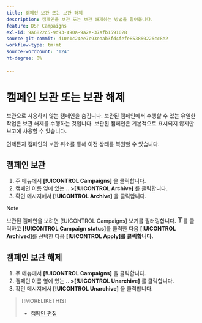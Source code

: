 ```yaml
---
title: 캠페인 보관 또는 보관 해제
description: 캠페인을 보관 또는 보관 해제하는 방법을 알아봅니다.
feature: DSP Campaigns
exl-id: 9a6822c5-9d93-490a-9a2e-37afb1591028
source-git-commit: d10e1c24ee7c93eaab3fd4fefe853860226cc8e2
workflow-type: tm+mt
source-wordcount: '124'
ht-degree: 0%

---
```


# 캠페인 보관 또는 보관 해제

보관으로 사용하지 않는 캠페인을 숨깁니다. 보관된 캠페인에서 수행할 수 있는 유일한 작업은 보관 해제를 수행하는 것입니다. 보관된 캠페인은 기본적으로 표시되지 않지만 보고에 사용할 수 있습니다.

언제든지 캠페인의 보관 취소를 통해 이전 상태를 복원할 수 있습니다.

## 캠페인 보관

1. 주 메뉴에서 **[!UICONTROL Campaigns]** 을 클릭합니다.
1. 캠페인 이름 옆에 있는 **.. >[!UICONTROL Archive]** 를 클릭합니다.
1. 확인 메시지에서 **[!UICONTROL Archive]** 을 클릭합니다.

>[!NOTE]
>
>보관된 캠페인을 보려면 [!UICONTROL Campaigns] 보기를 필터링합니다. ![필터 단추](/help/dsp/assets/filter.png)를 클릭하고 **[!UICONTROL Campaign status]**&#x200B;를 클릭한 다음 **[!UICONTROL Archived]**&#x200B;를 선택한 다음 **[!UICONTROL Apply]를 클릭합니다.**

## 캠페인 보관 해제

1. 주 메뉴에서 **[!UICONTROL Campaigns]** 을 클릭합니다.
1. 캠페인 이름 옆에 있는 **.. >[!UICONTROL Unarchive]** 를 클릭합니다.
1. 확인 메시지에서 **[!UICONTROL Unarchive]** 을 클릭합니다.

>[!MORELIKETHIS]
>
>* [캠페인 편집](campaign-edit.md)

